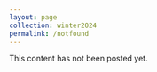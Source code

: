 ```yaml
---
layout: page
collection: winter2024
permalink: /notfound
---
```


This content has not been posted yet.
